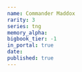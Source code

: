 ```yaml
---
name: Commander Maddox
rarity: 3
series: tng
memory_alpha:
bigbook_tier: -1
in_portal: true
date:
published: true
---
```



